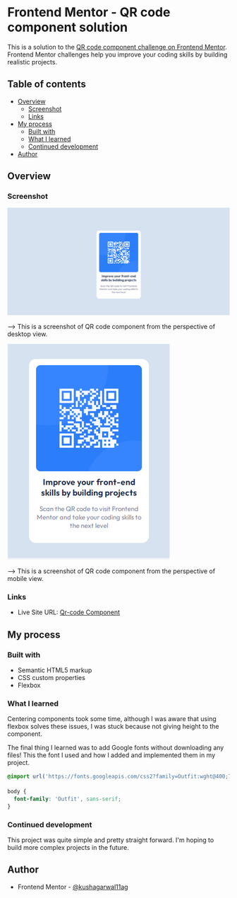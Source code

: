 # Frontend Mentor - QR code component solution

This is a solution to the [QR code component challenge on Frontend Mentor](https://www.frontendmentor.io/challenges/qr-code-component-iux_sIO_H). Frontend Mentor challenges help you improve your coding skills by building realistic projects. 

## Table of contents

- [Overview](#overview)
  - [Screenshot](#screenshot)
  - [Links](#links)
- [My process](#my-process)
  - [Built with](#built-with)
  - [What I learned](#what-i-learned)
  - [Continued development](#continued-development)
- [Author](#author)

## Overview

### Screenshot

![](screenshotDesktop.PNG)

--> This is a screenshot of QR code component from the perspective of desktop view.

![](screenshotMobile.PNG)

--> This is a screenshot of QR code component from the perspective of mobile view.

### Links

- Live Site URL: [Qr-code Component](https://kushagarwal11ag.github.io/QRcode-Component/)

## My process

### Built with

- Semantic HTML5 markup
- CSS custom properties
- Flexbox

### What I learned

Centering components took some time, although I was aware that using flexbox solves these issues, I was stuck because not giving height to the component.

The final thing I learned was to add Google fonts without downloading any files!
This the font I used and how I added and implemented them in my project.

```css
@import url('https://fonts.googleapis.com/css2?family=Outfit:wght@400;700&display=swap');

body {
  font-family: 'Outfit', sans-serif;
}
```

### Continued development

This project was quite simple and pretty straight forward.
I'm hoping to build more complex projects in the future.

## Author

- Frontend Mentor - [@kushagarwal11ag](https://www.frontendmentor.io/profile/kushagarwal11ag)
